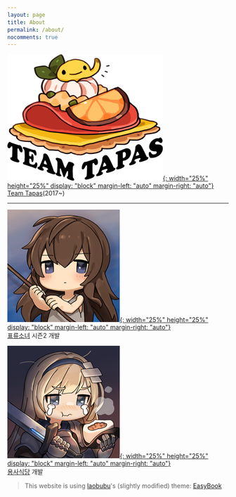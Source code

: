 ```yaml
---
layout: page
title: About
permalink: /about/
nocomments: true
---
```


[![Image Team Tapas](/assets/img/about/teamtapas-logox2.png){: width="25%" height="25%" display: "block" margin-left: "auto" margin-right: "auto"}](http://teamtapas.com)  
[Team Tapas](http://teamtapas.com)(2017~)

---

[![Image A Girl Adrift](/assets/img/about/agirladrift_thumb.jpg){: width="25%" height="25%" display: "block" margin-left: "auto" margin-right: "auto"}](https://play.google.com/store/apps/details?id=exize.tapas.girlAdrift)  
[표류소녀](https://play.google.com/store/apps/details?id=exize.tapas.girlAdrift) 시즌2 개발

[![Image Heroes Restaurant](/assets/img/about/heroes-thumb.jpg){: width="25%" height="25%" display: "block" margin-left: "auto" margin-right: "auto"}](https://play.google.com/store/apps/details?id=com.tapas.heroesrestaurant)  
[용사식당](https://play.google.com/store/apps/details?id=com.tapas.heroesrestaurant) 개발
  


> This website is using [laobubu](http://laobubu.net)'s (slightly modified) theme: [EasyBook](https://github.com/laobubu/jekyll-theme-EasyBook)
